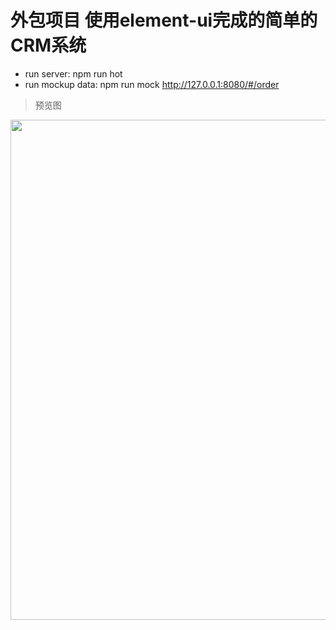 # 外包项目 使用element-ui完成的简单的CRM系统

- run server: npm run hot
- run mockup data: npm run mock
    http://127.0.0.1:8080/#/order

> 预览图
<img style="width:800px;" src="http://my19940202.github.io/assets/ba.png">
